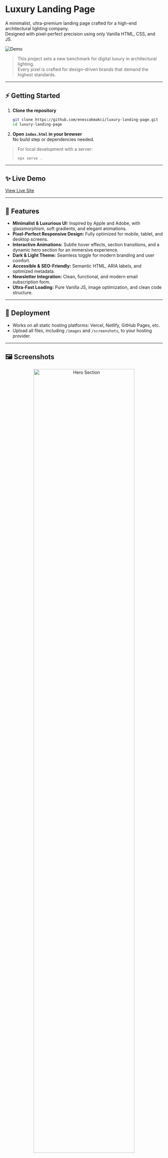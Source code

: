 # Luxury Landing Page

A minimalist, ultra-premium landing page crafted for a high-end architectural lighting company.  
Designed with pixel-perfect precision using only Vanilla HTML, CSS, and JS.

![Demo](demo.gif)

> This project sets a new benchmark for digital luxury in architectural lighting.  
> Every pixel is crafted for design-driven brands that demand the highest standards.

---

## ⚡ Getting Started

1. **Clone the repository**
    ```bash
    git clone https://github.com/enescakmakci/luxury-landing-page.git
    cd luxury-landing-page
    ```
2. **Open `index.html` in your browser**  
    No build step or dependencies needed.

> For local development with a server:
> ```bash
> npx serve .
> ```

---

## ✨ Live Demo

[View Live Site](https://your-live-demo-url.com)

---

## 🚀 Features

- **Minimalist & Luxurious UI:** Inspired by Apple and Adobe, with glassmorphism, soft gradients, and elegant animations.
- **Pixel-Perfect Responsive Design:** Fully optimized for mobile, tablet, and desktop screens.
- **Interactive Animations:** Subtle hover effects, section transitions, and a dynamic hero section for an immersive experience.
- **Dark & Light Theme:** Seamless toggle for modern branding and user comfort.
- **Accessible & SEO-Friendly:** Semantic HTML, ARIA labels, and optimized metadata.
- **Newsletter Integration:** Clean, functional, and modern email subscription form.
- **Ultra-Fast Loading:** Pure Vanilla JS, image optimization, and clean code structure.

---

## 🚢 Deployment

- Works on all static hosting platforms: Vercel, Netlify, GitHub Pages, etc.
- Upload all files, including `/images` and `/screenshots`, to your hosting provider.

---

## 🖼️ Screenshots

<p align="center">
  <img src="./screenshots/hero.PNG" alt="Hero Section" width="80%" />
  <img src="./screenshots/products.PNG" alt="Product Grid" width="80%" />
</p>

---

## 🛠️ Tech Stack

- Vanilla **HTML5**
- Modern **CSS3** (Glassmorphism, Grid, Flexbox, Animations)
- **JavaScript** (no frameworks, minimal and clean)

---

## 📂 Project Structure

```text
├── index.html
├── style.css
├── script.js
├── /images
│   ├── Lucent Halo.jpg
│   ├── ArcoLux Beam.PNG
│   └── Linea Nova.jpg
└── /screenshots
    ├── hero.png
    ├── hero2.png
    ├── products.png
    └── products2.png
